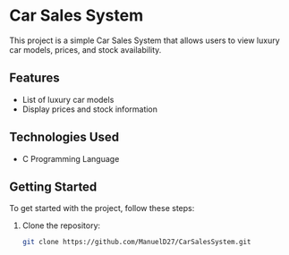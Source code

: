 # Car Sales System

This project is a simple Car Sales System that allows users to view luxury car models, prices, and stock availability.

## Features

- List of luxury car models
- Display prices and stock information

## Technologies Used

- C Programming Language

## Getting Started

To get started with the project, follow these steps:

1. Clone the repository:
   ```bash
   git clone https://github.com/ManuelD27/CarSalesSystem.git
